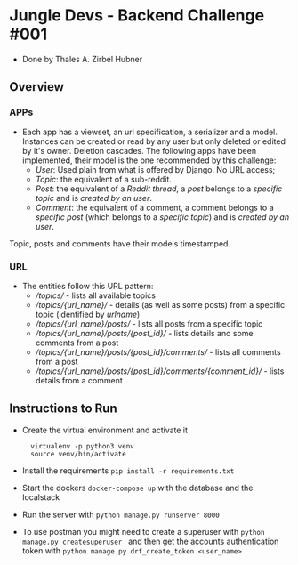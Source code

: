 # Jungle Devs - Backend Challenge #001

* Done by Thales A. Zirbel Hubner

## Overview

### APPs
- Each app has a viewset, an url specification, a serializer and a model. 
Instances can be created or read by any user but only deleted or edited by it's owner.
Deletion cascades.
The following apps have been implemented, their model is the one recommended by this challenge:
    * *User*: Used plain from what is offered by Django. No URL access;
    * *Topic*: the equivalent of a sub-reddit. 
    * *Post*: the equivalent of a *Reddit thread*, a *post* belongs to a *specific topic* and is *created by an user*.
    * *Comment*: the equivalent of a comment, a comment belongs to a *specific post* (which belongs to a *specific topic*) 
    and is *created by an user*.

 Topic, posts and comments have their models timestamped.
 
 ### URL
 
- The entities follow this URL pattern:
    - */topics/* - lists all available topics
    - */topics/{url_name}/* - details (as well as some posts) from a specific topic (identified by *urlname*)
    - */topics/{url_name}/posts/* - lists all posts from a specific topic
    - */topics/{url_name}/posts/{post_id}/* - lists details and some comments from a post
    - */topics/{url_name}/posts/{post_id}/comments/* - lists all comments from a post
    - */topics/{url_name}/posts/{post_id}/comments/{comment_id}/* - lists details from a comment


## Instructions to Run

- Create the virtual environment and activate it

        virtualenv -p python3 venv
        source venv/bin/activate
- Install the requirements `pip install -r requirements.txt`
- Start the dockers `docker-compose up` with the database and the localstack
- Run the server with `python manage.py runserver 8000`
- To use postman you might need to create a superuser with `python manage.py createsuperuser ` and then 
get the accounts authentication token with `python manage.py drf_create_token <user_name>`